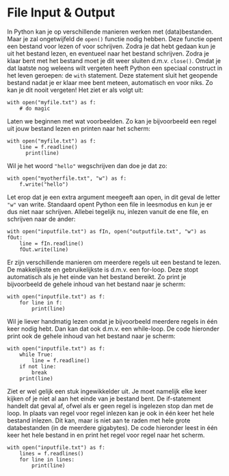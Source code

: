 # File Input & Output
In Python kan je op verschillende manieren werken met (data)bestanden. Maar je zal ongetwijfeld de `open()` functie nodig hebben. Deze functie opent een bestand voor lezen of voor schrijven. Zodra je dat hebt gedaan kun je uit het bestand lezen, en eventueel naar het bestand schrijven. Zodra je klaar bent met het bestand moet je dit weer sluiten d.m.v. `close()`. Omdat je dat laatste nog weleens wilt vergeten heeft Python een speciaal construct in het leven geroepen: de `with` statement. Deze statement sluit het geopende bestand nadat je er klaar mee bent meteen, automatisch en voor niks. Zo kan je dit nooit vergeten! Het ziet er als volgt uit:

    with open("myfile.txt") as f:
        # do magic

Laten we beginnen met wat voorbeelden. Zo kan je bijvoorbeeld een regel uit jouw bestand lezen en printen naar het scherm:

    with open("myfile.txt") as f:
        line = f.readline()
          print(line)

Wil je het woord `"hello"` wegschrijven dan doe je dat zo:

    with open("myotherfile.txt", "w") as f:
        f.write("hello")

Let erop dat je een extra argument meegeeft aan open, in dit geval de letter `"w"` van write. Standaard opent Python een file in leesmodus en kun je er dus niet naar schrijven. Allebei tegelijk nu, inlezen vanuit de ene file, en schrijven naar de ander:

    with open("inputfile.txt") as fIn, open("outputfile.txt", "w") as fOut:
        line = fIn.readline()
        fOut.write(line)

Er zijn verschillende manieren om meerdere regels uit een bestand te lezen. De makkelijkste en gebruikelijkste is d.m.v. een for-loop. Deze stopt automatisch als je het einde van het bestand bereikt. Zo print je bijvoorbeeld de gehele inhoud van het bestand naar je scherm:

    with open("inputfile.txt") as f:
        for line in f:
            print(line)

Wil je liever handmatig lezen omdat je bijvoorbeeld meerdere regels in één keer nodig hebt. Dan kan dat ook d.m.v. een while-loop. De code hieronder print ook de gehele inhoud van het bestand naar je scherm:

    with open("inputfile.txt") as f:
        while True:
            line = f.readline()
        if not line:
            break
        print(line)

Ziet er wel gelijk een stuk ingewikkelder uit. Je moet namelijk elke keer kijken of je niet al aan het einde van je bestand bent. De if-statement handelt dat geval af, ofwel als er geen regel is ingelezen stop dan met de loop. In plaats van regel voor regel inlezen kan je ook in één keer het hele bestand inlezen. Dit kan, maar is niet aan te raden met hele grote databestanden (in de meerdere gigabytes). De code hieronder leest in één keer het hele bestand in en print het regel voor regel naar het scherm.

    with open("inputfile.txt") as f:
        lines = f.readlines()
        for line in lines:
            print(line)
